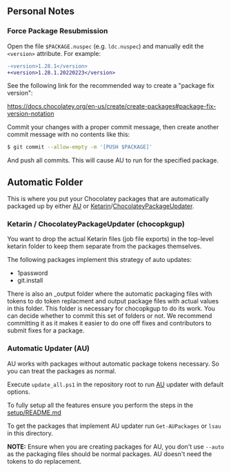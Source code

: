 ## Personal Notes

### Force Package Resubmission

Open the file `$PACKAGE.nuspec` (e.g. `ldc.nuspec`) and manually edit the `<version>` attribute. For example:

```diff
-<version>1.28.1</version>
+<version>1.28.1.20220223</version>
```

See the following link for the recommended way to create a "package fix version":

https://docs.chocolatey.org/en-us/create/create-packages#package-fix-version-notation

Commit your changes with a proper commit message, then create another commit message with no contents like this:

```bash
$ git commit --allow-empty -m '[PUSH $PACKAGE]'
```

And push all commits. This will cause AU to run for the specified package.

## Automatic Folder

This is where you put your Chocolatey packages that are automatically packaged up by either [AU](https://chocolatey.org/packages/au) or [Ketarin](https://chocolatey.org/packages/ketarin)/[ChocolateyPackageUpdater](https://chocolatey.org/packages/chocolateypackageupdater).

### Ketarin / ChocolateyPackageUpdater (chocopkgup)

You want to drop the actual Ketarin files (job file exports) in the top-level ketarin folder to keep them separate from the packages themselves.

The following packages implement this strategy of auto updates:

* 1password
* git.install

There is also an _output folder where the automatic packaging files with tokens to do token replacment and output package files with actual values in this folder. This folder is necessary for chocopkgup to do its work. You can decide whether to commit this set of folders or not. We recommend committing it as it makes it easier to do one off fixes and contributors to submit fixes for a package.

### Automatic Updater (AU)

AU works with packages without automatic package tokens necessary. So you can treat the packages as normal.

Execute `update_all.ps1` in the repository root to run [AU](https://chocolatey.org/packages/au) updater with default options. 

To fully setup all the features ensure you perform the steps in the [setup/README.md](https://github.com/chocolatey/chocolatey-packages-template/blob/master/setup/README.md#automatic-updater-au)

To get the packages that implement AU updater run `Get-AUPackages` or `lsau` in this directory.

**NOTE:** Ensure when you are creating packages for AU, you don't use `--auto` as the packaging files should be normal packages. AU doesn't need the tokens to do replacement.

